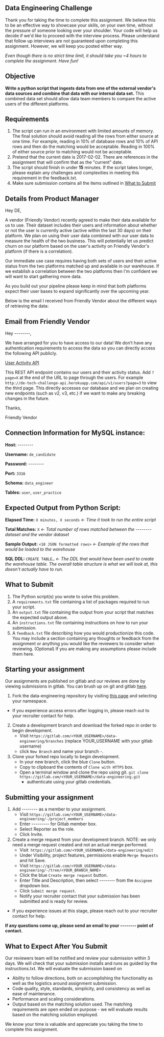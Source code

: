 ## Data Engineering Challenge

Thank you for taking the time to complete this assignment. We believe this to be an effective way to showcase your skills, on your own time, without the pressure of someone looking over your shoulder. Your code will help us decide if we'd like to proceed with the interview process. Please understand that follow up interviews are not guaranteed upon completing this assignment. However, we will keep you posted either way.


_Even though there is no strict time limit, it should take you ~4 hours to complete the assignment. Have fun!_

## Objective

**Write a python script that ingests data from one of the external vendor's data sources and combine that data with our internal data set.** This combined data set should allow data team members to compare the active users of the different platforms.

## Requirements


1. The script can run in an environment with limited amounts of memory. The final solution should avoid reading all the rows from either source at one time. For example, reading in 10% of database rows and 10% of API rows and then do the matching would be acceptable. Reading in 100% of either source prior to matching would not be acceptable.
2. Pretend that the current date is 2017-02-02. There are references in the assignment that will confirm that as the "current" date.
3. The script should finish in under **15** minutes. If the script takes longer, please explain any challenges and complexities in meeting this requirement in the feedback.txt.
4. Make sure submission contains all the items outlined in [What to Submit](#what-to-submit)

## Details from Product Manager

Hey DE,

A vendor (Friendly Vendor) recently agreed to make their data available for us to use. Their dataset includes their users and information about whether or not the user is currently active (active within the last 30 days) on their platform. We plan on using their user data combined with our user data to measure the health of the two business. This will potentially let us predict churn on our platform based on the user's activity on Friendly Vendor's platform (if there is a correlation).

Our immediate use case requires having both sets of users and their active status from the two platforms matched up and available in our warehouse. If we establish a correlation between the two platforms then I'm confident we will want to start gathering more data.

As you build out your pipeline please keep in mind that both platforms expect their user bases to expand significantly over the upcoming year.

Below is the email I received from Friendly Vendor about the different ways of retrieving the data:

## Email from Friendly Vendor

Hey --------,

We have arranged for you to have access to our data! We don’t have any authentication requirements to access the data so you can directly access the following API publicly.

[User Activity API](http://de-tech-challenge-api.herokuapp.com/api/v1/users)

This REST API endpoint contains our users and their activity status. Add `?page=X` at the end of the URL to page through the users. For example `http://de-tech-challenge-api.herokuapp.com/api/v1/users?page=3` to view the third page. This directly accesses our database and we plan on creating new endpoints (such as v2, v3, etc.) if we want to make any breaking changes in the future.

Thanks,

Friendly Vendor

## Connection Information for MySQL instance:

**Host:** --------

**Username:** `de_candidate`

**Password:** --------

**Port:** `3316`

**Schema:** `data_engineer`

**Tables:** `user`, `user_practice`

## Expected Output from Python Script:

**Elapsed Time:** `X minutes, X seconds` *<- Time it took to run the entire script*

**Total Matches:** `X` *<- Total number of rows matched between the -------- dataset and the vendor dataset*

**Sample Output:** `<10 JSON formatted rows>` *<- Example of the rows that would be loaded to the warehouse*

**SQL DDL:** `CREATE TABLE…` *<- The DDL that would have been used to create the warehouse table. The overall table structure is what we will look at, this doesn't actually have to run.*

## What to Submit

1. The Python script(s) you wrote to solve this problem.
2. A `requirements.txt` file containing a list of packages required to run your script.
3. An `output.txt` file containing the output from your script that matches the expected output above.
4. An `instructions.txt` file containing instructions on how to run your submission.
5. A `feedback.txt` file describing how you would productionize this code. You may include a section containing any thoughts or feedback from the assignment or anything you would like the reviewers to consider when reviewing. (Optional) If you are making any assumptions please include them here.


## Starting your assignment
Our assignments are published on gitlab and our reviews are done by viewing submissions in gitlab. You can brush up on git and gitlab [here](https://docs.gitlab.com/ee/gitlab-basics/).

1. Fork the data-engineering repository by visiting [this page](https://gitlab.com/interview-assignments/data-engineering/-/forks/new) and selecting your namespace.
 * If you experience access errors after logging in, please reach out to your recruiter contact for help.
2. Create a development branch and download the forked repo in order to begin development.
	- Visit `https://gitlab.com/<YOUR_USERNAME>/data-engineering/branches` (replace YOUR_USERNAME with your gitlab username)
	- click `New Branch` and name your branch <firstname>-<lastname>.
3. Clone your forked repo locally to begin development.
	- In your new branch, click the blue `Clone` button.
	- Copy to clipboard the contents of `Clone with HTTPS` box.
	- Open a terminal window and clone the repo using git. `git clone https://gitlab.com/<YOUR_USERNAME>/data-engineering.git`
	  - authenticate using your gitlab credentials.

## Submitting your assignment

1. Add -------- as a member to your assignment.
	- Visit `https://gitlab.com/<YOUR_USERNAME>/data-engineering/-/project_members`
	- Enter --------- for Gitlab member box.
	- Select Reporter as the role.
	- Click Invite.
2. Create a merge request from your development branch. NOTE: we only need a merge request created and not an actual merge performed.
	- Visit` https://gitlab.com/<YOUR_USERNAME>/data-engineering/edit` 
	- Under Visibility, project features, permissions enable `Merge Requests` and hit Save.
	- Visit `https://gitlab.com/<YOUR_USERNAME>/data-engineering/-/tree/<YOUR_BRANCH_NAME>`
	- Click the blue `Create merge request` button.
	- Enter Title and Description, then select -------- from the `Assignee` dropdown box.
	- Click `Submit merge request`.
	- Notify your recruiter contact that your submission has been submitted and is ready for review.
* If you experience issues at this stage, please reach out to your recruiter contact for help.


**If any questions come up, please send an email to your -------- point of contact.**

## What to Expect After You Submit
Our reviewers team will be notified and review your submission within 3 days. We will check that your submission installs and runs as guided by the instructions.txt. We will evaluate the submission based on
- Ability to follow directions, both on accomplishing the functionality as well as the logistics around assignment submission.
- Code quality, style, standards, simplicity, and consistency as well as ease of maintenance.
- Performance and scaling considerations.
- Output based on the matching solution used. The matching requirements are open ended on purpose - we will evaluate results based on the matching solution employed.

We know your time is valuable and appreciate you taking the time to complete this assignment.

